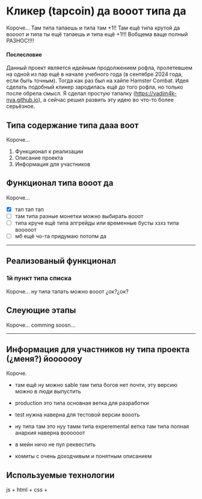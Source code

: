 # Кликер (tapcoin) да вооот типа да 

Короче...
Там типа тапаешь и типа там +1!! Там ещё типа крутой да воооот и типа ты ещё тапаешь и типа ещё +1!!! Вобщема ваще полный РАЗНОС!!!!

#### Послесловие

Данный проект является идейным продолжением рофла, пролетевшем на одной из пар ещё в начале учебного года (в сентябре 2024 года, если быть точным). Тогда как раз был на хайпе Hamster Combat. Идея сделать подобный кликер зародилась ещё до того рофла, но только после обрела смысл. Я сделал простую тапалку (https://vadim4k-nya.github.io), а сейчас решил развить эту идею во что-то более серьёзное.

## Типа содержание типа дааа воот

Короче...

1. Функционал к реализации
2. Описание проекта
3. Информация для участников

## Функционал типа вооот да

Короче...

- [x] тап тап тап
- [ ] там типа разные монетки можно выбирать вооот
- [ ] типа круче ещё типа апгрейды или временные бусты хзхз типа вооооот
- [ ] мб ещё чо-та придумаю потопм да

---

## Реализованый функционал

### 1й пункт типа списка

Короче...
ну типа тапать можно вооот ¿ок?¿ок?

## Слеующие этапы 

Короче...
comming soosn...

---

## Информация для участников ну типа проекта (¿меня?) йооооооу

Короче.

- там ещё ну можно sable там типа богов нет почти, эту версию можно в люди выпустить
- production это типа основная ветка для разработки
- test нужна наверна для тестовой версии воооть
- ну типа там это нуу тамм типа experemental ветка там типа полная анархия наверна воооооот

- в мейн ничо не пул реквестить
- комиты с очень доходчивым и понятным описанием

## Используемые технологии

js + html + css +

